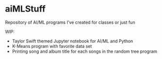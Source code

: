 # aiMLStuff
Repository of AI/ML programs I've created for classes or just fun

WIP:
- Taylor Swift themed Jupyter notebook for AI/ML and Python
- K-Means program with favorite data set
- Printing song and album title for each songs in the random tree program
